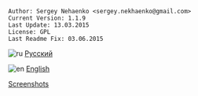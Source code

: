 	Author: Sergey Nehaenko <sergey.nekhaenko@gmail.com>
	Current Version: 1.1.9
	Last Update: 13.03.2015
	License: GPL
	Last Readme Fix: 03.06.2015
	
![ru](http://detector.endorphinua.ru/images/ru.png) [Русский](https://github.com/endorphinua/browser-os-device-detect/blob/master/RU.md)

![en](http://detector.endorphinua.ru/images/en.png) [English](https://github.com/endorphinua/browser-os-device-detect/blob/master/EN.md)

[Screenshots](https://github.com/endorphinua/browser-os-device-detect/blob/master/SCREENSHOTS.md)
